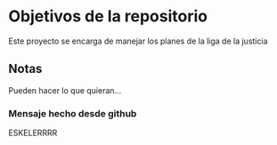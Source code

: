 # Objetivos de la repositorio

Este proyecto se encarga de manejar los planes de la liga de la justicia


## Notas
Pueden hacer lo que quieran...

### Mensaje hecho desde github

ESKELERRRR
